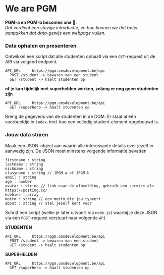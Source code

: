 # We are PGM

**PGM-a en PGM-b becomes one 💪.**  
_Dat verdient een stevige introductie, en hoe kunnen we dat beter aanpakken dat data-gewijs een webpage vullen._

### Data ophalen en presenteren

Ontwikkel een script dat alle studenten ophaalt via een `GET`-request uit de API via volgend endpoint.

```
API_URL     https://pgm.cmsdevelopment.be/api
  POST /student -> bewaren van een student
  GET /student -> haalt studenten op
```


**of je kan tijdelijk met superhelden werken, zolang er nog geen studenten zijn**
```
API_URL     https://pgm.cmsdevelopment.be/api
  GET /superhero -> haalt studenten op
```

Breng de gegevens van de studenten in de DOM. Er staat al één voorbeeldje in `index.html` hoe een volledig student-element opgebouwd is.

### Jouw data sturen

Maak een JSON-object aan waarin alle interessante details over jezelf in aanwezig zijn. De JSON moet minstens volgende informatie bevatten

    firstname : string
    lastname : string
    nickname : string
    classname : string // 1PGM-a of 1PGM-b
    email : string
    age : number
    avatar : string // link naar de afbeelding, gebruik een service als https://postimg.cc/
    hobbies : array
    motto : string // een motto die jou typeert
    about : string // stel jezelf kort voor

Schrijf een script (welke je later uitvoert via `node.js`) waarbij je deze JSON via een `POST`-request verstuurt naar volgende `API`


**STUDENTEN**
```
API_URL     https://pgm.cmsdevelopment.be/api
  POST /student -> bewaren van een student
  GET /student -> haalt studenten op
```

**SUPERHELDEN**
```
API_URL     https://pgm.cmsdevelopment.be/api
  GET /superhero -> haalt studenten op
```
